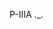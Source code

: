  P-IIIA
 ._.
<!---
yarrepov/yarrepov is a ✨ special ✨ repository because its `README.md` (this file) appears on your GitHub profile.
You can click the Preview link to take a look at your changes.
--->

